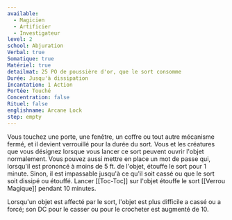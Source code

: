 ```yaml
---
available:
  - Magicien
  - Artificier
  - Investigateur
level: 2
school: Abjuration
Verbal: true
Somatique: true
Matériel: true
detailmat: 25 PO de poussière d'or, que le sort consomme
Durée: Jusqu'à dissipation
Incantation: 1 Action
Portée: Touché
Concentration: false
Rituel: false
englishname: Arcane Lock
step: empty
---
```

Vous touchez une porte, une fenêtre, un coffre ou tout autre mécanisme fermé, et il devient verrouillé pour la durée du sort. Vous et les créatures que vous désignez lorsque vous lancer ce sort peuvent ouvrir l'objet normalement. Vous pouvez aussi mettre en place un mot de passe qui, lorsqu'il est prononcé à moins de 5 ft. de l'objet, étouffe le sort pour 1 minute. Sinon, il est impassable jusqu'à ce qu'il soit cassé ou que le sort soit dissipé ou étouffé. Lancer [[Toc-Toc]] sur l'objet étouffe le sort [[Verrou Magique]] pendant 10 minutes.

Lorsqu'un objet est affecté par le sort, l'objet est plus difficile a cassé ou a forcé; son DC pour le casser ou pour le crocheter est augmenté de 10.
